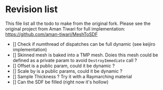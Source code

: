 # Revision list
This file list all the todo to make from the original fork.
Please see the original project from Aman Tiwari for full implementation: https://github.com/aman-tiwari/MeshToSDF

* [] Check if numthread of dispatches can be full dynamic (see keijiro implementation)
* [] Skinned mesh is baked into a TMP mesh. Doies this mesh could be defined as a private param to avoid ```DestroyImmediate``` call ?
* [] Offset is a public param, could it be dynamic ?
* [] Scale by is a public params, could it be dynamic ?
* [] Sample Thickness ? Try it with a Raymarching material
* [] Can the SDF be filled (right now it's hollow)